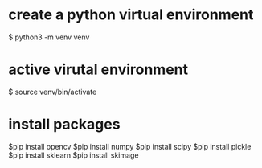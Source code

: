 # create a python virtual environment
$ python3 -m venv venv

# active virutal environment
$ source venv/bin/activate

# install packages
$pip install opencv
$pip install numpy
$pip install scipy
$pip install pickle 
$pip install sklearn 
$pip install skimage
